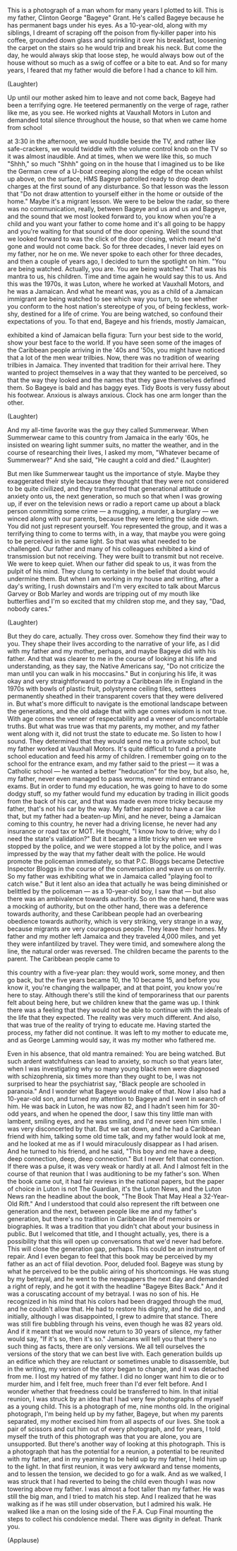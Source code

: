 
This is a photograph
of a man whom for many years
I plotted to kill.
This is my father,
Clinton George &quot;Bageye&quot; Grant.
He&#39;s called Bageye because he has
permanent bags under his eyes.
As a 10-year-old, along with my siblings,
I dreamt of scraping off the poison
from fly-killer paper into his coffee,
grounded down glass and sprinkling it
over his breakfast,
loosening the carpet on the stairs
so he would trip and break his neck.
But come the day, he would always
skip that loose step,
he would always bow out of the house
without so much as a swig of coffee
or a bite to eat.
And so for many years,
I feared that my father would die
before I had a chance to kill him.

(Laughter)

Up until our mother asked him to leave
and not come back,
Bageye had been a terrifying ogre.
He teetered permanently on the verge of rage,
rather like me, as you see.
He worked nights at Vauxhall Motors in Luton
and demanded total silence throughout the house,
so that when we came home from school

at 3:30 in the afternoon, we would huddle
beside the TV, and rather like safe-crackers,
we would twiddle with the volume control knob
on the TV so it was almost inaudible.
And at times, when we were like this,
so much &quot;Shhh,&quot; so much &quot;Shhh&quot;
going on in the house
that I imagined us to be like
the German crew of a U-boat
creeping along the edge of the ocean
whilst up above, on the surface,
HMS Bageye patrolled
ready to drop death charges
at the first sound of any disturbance.
So that lesson was the lesson that
&quot;Do not draw attention to yourself
either in the home or outside of the home.&quot;
Maybe it&#39;s a migrant lesson.
We were to be below the radar,
so there was no communication, really,
between Bageye and us and us and Bageye,
and the sound that we most looked forward to,
you know when you&#39;re a child and you want
your father to come home
and it&#39;s all going to be happy
and you&#39;re waiting for that sound of the door opening.
Well the sound that we looked forward to
was the click of the door closing,
which meant he&#39;d gone and would not come back.
So for three decades,
I never laid eyes on my father, nor he on me.
We never spoke to each other for three decades,
and then a couple of years ago, I decided
to turn the spotlight on him.
&quot;You are being watched.
Actually, you are.
You are being watched.&quot;
That was his mantra to us, his children.
Time and time again he would say this to us.
And this was the 1970s, it was Luton,
where he worked at Vauxhall Motors,
and he was a Jamaican.
And what he meant was,
you as a child of a Jamaican immigrant
are being watched
to see which way you turn, to see whether
you conform to the host nation&#39;s stereotype of you,
of being feckless, work-shy,
destined for a life of crime.
You are being watched,
so confound their expectations of you.
To that end, Bageye and his friends,
mostly Jamaican,

exhibited a kind of Jamaican bella figura:
Turn your best side to the world,
show your best face to the world.
If you have seen some of the images
of the Caribbean people arriving
in the &#39;40s and &#39;50s,
you might have noticed that a lot of the men
wear trilbies.
Now, there was no tradition
of wearing trilbies in Jamaica.
They invented that tradition for their arrival here.
They wanted to project themselves in a way
that they wanted to be perceived,
so that the way they looked
and the names that they gave themselves
defined them.
So Bageye is bald and has baggy eyes.
Tidy Boots is very fussy about his footwear.
Anxious is always anxious.
Clock has one arm longer than the other.

(Laughter)

And my all-time favorite was the
guy they called Summerwear.
When Summerwear came to this country
from Jamaica in the early &#39;60s, he insisted
on wearing light summer suits,
no matter the weather,
and in the course of researching their lives,
I asked my mom, &quot;Whatever
became of Summerwear?&quot;
And she said, &quot;He caught a cold and died.&quot; 
(Laughter)

But men like Summerwear
taught us the importance of style.
Maybe they exaggerated their style
because they thought that they were not considered
to be quite civilized,
and they transferred that generational attitude
or anxiety onto us, the next generation,
so much so that when I was growing up,
if ever on the television news or radio
a report came up about a black person
committing some crime —
a mugging, a murder, a burglary —
we winced along with our parents,
because they were letting the side down.
You did not just represent yourself.
You represented the group,
and it was a terrifying thing to come to terms with,
in a way, that maybe you were going
to be perceived in the same light.
So that was what needed to be challenged.
Our father and many of his colleagues
exhibited a kind of transmission but not receiving.
They were built to transmit but not receive.
We were to keep quiet.
When our father did speak to us,
it was from the pulpit of his mind.
They clung to certainty in the belief
that doubt would undermine them.
But when I am working in my house
and writing, after a day&#39;s writing, I rush downstairs
and I&#39;m very excited to talk about
Marcus Garvey or Bob Marley
and words are tripping out of my mouth like butterflies
and I&#39;m so excited that my children stop me,
and they say, &quot;Dad, nobody cares.&quot;

(Laughter)

But they do care, actually.
They cross over.
Somehow they find their way to you.
They shape their lives according
to the narrative of your life,
as I did with my father and my mother, perhaps,
and maybe Bageye did with his father.
And that was clearer to me
in the course of looking at his life
and understanding, as they say,
the Native Americans say,
&quot;Do not criticize the man until you can walk
in his moccasins.&quot;
But in conjuring his life, it was okay
and very straightforward to portray
a Caribbean life in England in the 1970s
with bowls of plastic fruit,
polystyrene ceiling tiles,
settees permanently sheathed
in their transparent covers
that they were delivered in.
But what&#39;s more difficult to navigate
is the emotional landscape
between the generations,
and the old adage that with age comes wisdom
is not true.
With age comes the veneer of respectability
and a veneer of uncomfortable truths.
But what was true was that my parents,
my mother, and my father went along with it,
did not trust the state to educate me.
So listen to how I sound.
They determined that they would
send me to a private school,
but my father worked at Vauxhall Motors.
It&#39;s quite difficult to fund a private school education
and feed his army of children.
I remember going on to the school
for the entrance exam, and my father said
to the priest — it was a Catholic school —
he wanted a better &quot;heducation&quot; for the boy,
but also, he, my father,
never even managed to pass worms,
never mind entrance exams.
But in order to fund my education,
he was going to have to do some dodgy stuff,
so my father would fund my education
by trading in illicit goods from the back of his car,
and that was made even more tricky because
my father, that&#39;s not his car by the way.
My father aspired to have a car like that,
but my father had a beaten-up Mini,
and he never, being a
Jamaican coming to this country,
he never had a driving license,
he never had any insurance or road tax or MOT.
He thought, &quot;I know how to drive;
why do I need the state&#39;s validation?&quot;
But it became a little tricky when
we were stopped by the police,
and we were stopped a lot by the police,
and I was impressed by the way
that my father dealt with the police.
He would promote the policeman immediately,
so that P.C. Bloggs became Detective Inspector Bloggs
in the course of the conversation
and wave us on merrily.
So my father was exhibiting what we in Jamaica
called &quot;playing fool to catch wise.&quot;
But it lent also an idea
that actually he was being diminished
or belittled by the policeman —
as a 10-year-old boy, I saw that —
but also there was an ambivalence towards authority.
So on the one hand, there was
a mocking of authority,
but on the other hand, there was a deference
towards authority,
and these Caribbean people
had an overbearing obedience towards authority,
which is very striking, very strange in a way,
because migrants are very courageous people.
They leave their homes. My father and my mother
left Jamaica and they traveled 4,000 miles,
and yet they were infantilized by travel.
They were timid,
and somewhere along the line,
the natural order was reversed.
The children became the parents to the parent.
The Caribbean people came to

this country with a five-year plan:
they would work, some money, and then go back,
but the five years became 10, the 10 became 15,
and before you know it,
you&#39;re changing the wallpaper,
and at that point, you know you&#39;re here to stay.
Although there&#39;s still the kind of temporariness
that our parents felt about being here,
but we children knew that the game was up.
I think there was a feeling that
they would not be able to continue with the ideals
of the life that they expected.
The reality was very much different.
And also, that was true of the reality
of trying to educate me.
Having started the process,
my father did not continue.
It was left to my mother to educate me,
and as George Lamming would say,
it was my mother who fathered me.

Even in his absence, that old mantra remained:
You are being watched.
But such ardent watchfulness can lead to anxiety,
so much so that years later, when I was investigating
why so many young black men
were diagnosed with schizophrenia,
six times more than they ought to be,
I was not surprised to hear the psychiatrist say,
&quot;Black people are schooled in paranoia.&quot;
And I wonder what Bageye would make of that.
Now I also had a 10-year-old son,
and turned my attention to Bageye
and I went in search of him.
He was back in Luton, he was now 82,
and I hadn&#39;t seen him for 30-odd years,
and when he opened the door,
I saw this tiny little man with lambent, smiling eyes,
and he was smiling, and I&#39;d never seen him smile.
I was very disconcerted by that.
But we sat down, and he had
a Caribbean friend with him,
talking some old time talk,
and my father would look at me,
and he looked at me as if I would
miraculously disappear as I had arisen.
And he turned to his friend, and he said,
&quot;This boy and me have a deep, deep connection,
deep, deep connection.&quot;
But I never felt that connection.
If there was a pulse, it was very weak
or hardly at all.
And I almost felt in the course of that reunion
that I was auditioning to be my father&#39;s son.
When the book came out,
it had fair reviews in the national papers,
but the paper of choice in Luton is not The Guardian,
it&#39;s the Luton News,
and the Luton News ran the headline about the book,
&quot;The Book That May Heal a 32-Year-Old Rift.&quot;
And I understood that could also represent
the rift between one generation and the next,
between people like me and my father&#39;s generation,
but there&#39;s no tradition in Caribbean life
of memoirs or biographies.
It was a tradition that you didn&#39;t
chat about your business in public.
But I welcomed that title, and I thought actually, yes,
there is a possibility that this
will open up conversations
that we&#39;d never had before.
This will close the generation gap, perhaps.
This could be an instrument of repair.
And I even began to feel that this book
may be perceived by my father
as an act of filial devotion.
Poor, deluded fool.
Bageye was stung by what he perceived to be
the public airing of his shortcomings.
He was stung by my betrayal,
and he went to the newspapers the next day
and demanded a right of reply,
and he got it with the headline
&quot;Bageye Bites Back.&quot;
And it was a coruscating account of my betrayal.
I was no son of his.
He recognized in his mind that his colors
had been dragged through the
mud, and he couldn&#39;t allow that.
He had to restore his dignity, and he did so,
and initially, although I was disappointed,
I grew to admire that stance.
There was still fire bubbling through his veins,
even though he was 82 years old.
And if it meant that we would now return
to 30 years of silence,
my father would say, &quot;If it&#39;s so, then it&#39;s so.&quot;
Jamaicans will tell you that
there&#39;s no such thing as facts,
there are only versions.
We all tell ourselves the versions of the story
that we can best live with.
Each generation builds up an edifice
which they are reluctant or sometimes unable
to disassemble,
but in the writing, my version of the story
began to change,
and it was detached from me.
I lost my hatred of my father.
I did no longer want him to die or to murder him,
and I felt free,
much freer than I&#39;d ever felt before.
And I wonder whether that freedness
could be transferred to him.
In that initial reunion,
I was struck by an idea that I had
very few photographs of myself
as a young child.
This is a photograph of me,
nine months old.
In the original photograph,
I&#39;m being held up by my father, Bageye,
but when my parents separated, my mother
excised him from all aspects of our lives.
She took a pair of scissors and cut 
him out of every photograph,
and for years, I told myself
the truth of this photograph
was that you are alone,
you are unsupported.
But there&#39;s another way of looking at this photograph.
This is a photograph that has the potential
for a reunion,
a potential to be reunited with my father,
and in my yearning to be held up by my father,
I held him up to the light.
In that first reunion,
it was very awkward and tense moments,
and to lessen the tension,
we decided to go for a walk.
And as we walked, I was struck
that I had reverted to being the child
even though I was now towering above my father.
I was almost a foot taller than my father.
He was still the big man,
and I tried to match his step.
And I realized that he was walking
as if he was still under observation,
but I admired his walk.
He walked like a man
on the losing side of the F.A. Cup Final
mounting the steps to collect his condolence medal.
There was dignity in defeat.
Thank you.

(Applause)

